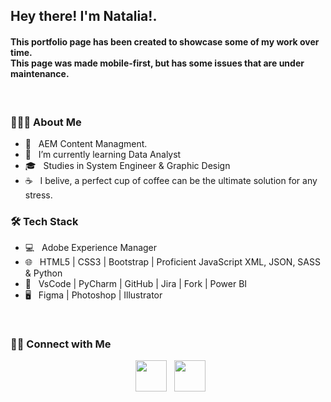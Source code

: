 <h2> Hey there! I'm Natalia!.</h2>
<h4>This portfolio page has been created to showcase some of my work over time.
<br/>
This page was made mobile-first, but has some issues that are under maintenance.</h4>
<br/>
<h3> 👨🏻‍💻 About Me </h3>

- 💼 &nbsp; AEM Content Managment.
- 🔭 &nbsp; I’m currently learning Data Analyst
- 🎓 &nbsp; Studies in System Engineer & Graphic Design
- ☕ &nbsp; I belive, a perfect cup of coffee can be the ultimate solution for any stress. 

<h3>🛠 Tech Stack</h3>

- 💻 &nbsp; Adobe Experience Manager
- 🌐 &nbsp; HTML5 | CSS3 | Bootstrap | Proficient JavaScript XML, JSON, SASS & Python
- 🔧 &nbsp; VsCode | PyCharm | GitHub | Jira | Fork | Power BI
- 🖥 &nbsp;   Figma | Photoshop | Illustrator

<br>

<h3> 🤝🏻 Connect with Me </h3>

<p align="center">
&nbsp; <a href="https://www.linkedin.com/in/natalia-bonilla-villalobos/" target="_blank" rel="noopener noreferrer"><img src="https://img.icons8.com/plasticine/100/000000/linkedin.png" width="50" /></a>
&nbsp; <a href="mailto:nbonillav12@gmail.com" target="_blank" rel="noopener noreferrer"><img src="https://img.icons8.com/plasticine/100/000000/gmail.png"  width="50" /></a>
</p>
